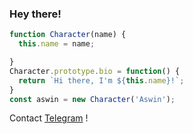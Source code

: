 ### Hey there!

```javascript
function Character(name) {
  this.name = name;

}
Character.prototype.bio = function() {
  return `Hi there, I'm ${this.name}!`;
}
const aswin = new Character('Aswin');
```
Contact [Telegram](https://t.me/makewasocket) !
